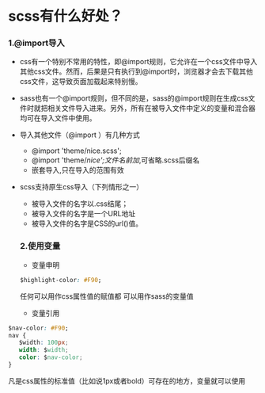 # scss有什么好处？

### 1.@import导入

- css有一个特别不常用的特性，即@import规则，它允许在一个css文件中导入其他css文件。然而，后果是只有执行到@import时，浏览器才会去下载其他css文件，这导致页面加载起来特别慢。

- sass也有一个@import规则，但不同的是，sass的@import规则在生成css文件时就把相关文件导入进来。另外，所有在被导入文件中定义的变量和混合器均可在导入文件中使用。

- 导入其他文件（@import ）有几种方式
   - @import 'theme/nice.scss';
   - @import 'theme/_nice';文件名前加_,可省略.scss后缀名
   - 嵌套导入,只在导入的范围有效
- scss支持原生css导入（下列情形之一）
  - 被导入文件的名字以.css结尾；
  - 被导入文件的名字是一个URL地址
  - 被导入文件的名字是CSS的url()值。
  
  ### 2.使用变量
  
  - 变量申明
  ```css
  $highlight-color: #F90;
  ```
  任何可以用作css属性值的赋值都 可以用作sass的变量值
  
  - 变量引用
```css
$nav-color: #F90;
nav {
   $width: 100px;
   width: $width;
   color: $nav-color;
}
```
凡是css属性的标准值（比如说1px或者bold）可存在的地方，变量就可以使用
  
 
